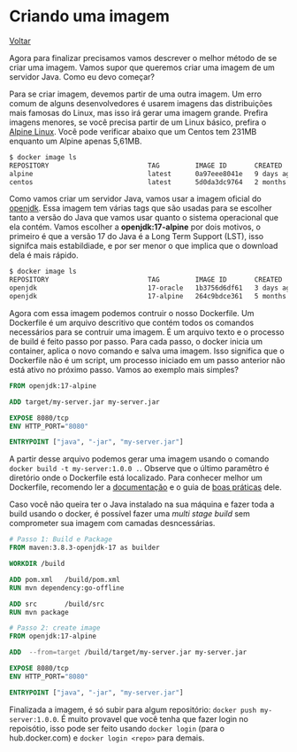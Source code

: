 # Criando uma imagem

[Voltar](/05-imagens-e-repositorio.md)

Agora para finalizar precisamos vamos descrever o melhor método de se criar uma imagem. Vamos supor que queremos criar uma imagem de um servidor Java. Como eu devo começar?

Para se criar imagem, devemos partir de uma outra imagem. Um erro comum de alguns desenvolvedores é usarem imagens das distribuições mais famosas do Linux, mas isso irá gerar uma imagem grande. Prefira imagens menores, se você precisa partir de um Linux básico, prefira o [Alpine Linux](https://www.alpinelinux.org/). Você pode verificar abaixo que um Centos tem 231MB enquanto um Alpine apenas 5,61MB.

```bash
$ docker image ls
REPOSITORY                         TAG         IMAGE ID       CREATED        SIZE
alpine                             latest      0a97eee8041e   9 days ago     5.61MB
centos                             latest      5d0da3dc9764   2 months ago   231MB
```

Como vamos criar um servidor Java, vamos usar a imagem oficial do [openjdk](https://hub.docker.com/_/openjdk). Essa imagem tem várias tags que são usadas para se escolher tanto a versão do Java que vamos usar quanto o sistema operacional que ela contém. Vamos escolher a **openjdk:17-alpine** por dois motivos, o primeiro é que a versão 17 do Java é a Long Term Support (LST), isso signifca mais estabildiade, e por ser menor o que implica que o download dela é mais rápido.

```bash
$ docker image ls
REPOSITORY                         TAG         IMAGE ID       CREATED        SIZE
openjdk                            17-oracle   1b3756d6df61   3 days ago     471MB
openjdk                            17-alpine   264c9bdce361   5 months ago   326MB
```

Agora com essa imagem podemos contruir o nosso Dockerfile. Um Dockerfile é um arquivo descritivo que contém todos os comandos necessários para se contruir uma imagem. É um arquivo texto e o processo de build é feito passo por passo. Para cada passo, o docker inicia um container, aplica o novo comando e salva uma imagem. Isso significa que o Dockerfile não é um script, um processo iniciado em um passo anterior não está ativo no próximo passo. Vamos ao exemplo mais simples?

```Dockerfile
FROM openjdk:17-alpine

ADD target/my-server.jar my-server.jar

EXPOSE 8080/tcp
ENV HTTP_PORT="8080"

ENTRYPOINT ["java", "-jar", "my-server.jar"]
```

A partir desse arquivo podemos gerar uma imagem usando o comando `docker build -t my-server:1.0.0 .`. Observe que o último paramêtro é diretório onde o Dockerfile está localizado. Para conhecer melhor um Dockerfile, recomendo ler a [documentação](https://docs.docker.com/engine/reference/builder) e o guia de [boas práticas](https://docs.docker.com/develop/develop-images/dockerfile_best-practices/) dele.

Caso você não queira ter o Java instalado na sua máquina e fazer toda a build usando o docker, é possível fazer uma _multi stage build_ sem comprometer sua imagem com camadas desncessárias.

```Dockerfile
# Passo 1: Build e Package
FROM maven:3.8.3-openjdk-17 as builder

WORKDIR /build

ADD pom.xml   /build/pom.xml
RUN mvn dependency:go-offline

ADD src       /build/src
RUN mvn package

# Passo 2: create image
FROM openjdk:17-alpine

ADD  --from=target /build/target/my-server.jar my-server.jar

EXPOSE 8080/tcp
ENV HTTP_PORT="8080"

ENTRYPOINT ["java", "-jar", "my-server.jar"]
```

Finalizada a imagem, é só subir para algum repositório: `docker push my-server:1.0.0`. É muito provavel que você tenha que fazer login no repoisótio, isso pode ser feito usando `docker login` (para o hub.docker.com) e `docker login <repo>` para demais.